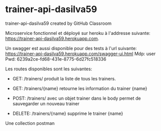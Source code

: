 # trainer-api-dasilva59
trainer-api-dasilva59 created by GitHub Classroom


Microservice fonctionnel et déployé sur heroku à l'addresse suivante: https://trainer-api-dasilva59.herokuapp.com.

Un swagger est aussi disponible pour des tests à l'url suivante: https://trainer-api-dasilva59.herokuapp.com/swagger-ui.html
Mdp: user
Pwd: 6239a2ce-fd68-431e-8775-6d27fc518336

Les routes disponibles sont les suivantes:

  - GET:    /trainers/ produit la liste de tous les trainers.
  
  
  - GET:    /trainers/{name} retourne les information du trainer {name}
  
  
  - POST:   /trainers/ avec un objet trainer dans le body permet de sauvegarder un nouveau trainer
  
  
  - DELETE: /trainers/{name} supprime le trainer {name}
  
  Une collection postman 
